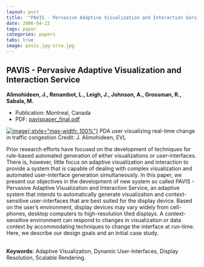 ```yaml
---
layout: post
title: '"PAVIS - Pervasive Adaptive Visualization and Interaction Service"'
date: 2006-04-22
tags: paper
categories: papers
tabs: true
image: pavis.jpg-srcw.jpg
---
```


## PAVIS - Pervasive Adaptive Visualization and Interaction Service
**Alimohideen, J., Renambot, L., Leigh, J., Johnson, A., Grossman, R., Sabala, M.**
- Publication: Montreal, Canada
- PDF: [pavispaper_final.pdf](/documents/pavispaper_final.pdf)


[![image](https://www.evl.uic.edu/output/originals/pavis.jpg-srcw.jpg){:style="max-width: 100%"}](https://www.evl.uic.edu/output/originals/pavis.jpg-srcw.jpg)
PDA user visualizing real-time change in traffic congestion
Credit: J. Alimohideen, EVL

Prior research efforts have focused on the development of techniques for rule-based automated generation of either visualizations or user-interfaces. There is, however, little focus on adaptive visualization and interaction to provide a system that is capable of dealing with complex visualization and automated user-interface generation simultaneously. In this paper, we present our objectives in the development of new system so called PAVIS - Pervasive Adaptive Visualization and Interaction Service, an adaptive system that intends to automatically generate visualization and context-sensitive user-interfaces that are best suited for the display device. Based on the user&rsquo;s environment, display devices may vary widely from cell-phones, desktop computers to high-resolution tiled displays. A context-sensitive environment can respond to changes in visualization or data context by accommodating techniques to change the interface at run-time. Here, we describe our design goals and an initial case study.<br><br>

<strong>Keywords:</strong> Adaptive Visualization, Dynamic User-Interfaces, Display Resolution, Scalable Rendering.